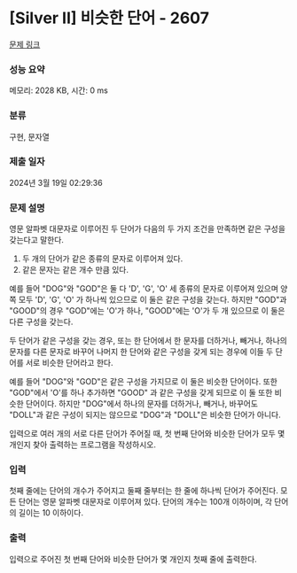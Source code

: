 # [Silver II] 비슷한 단어 - 2607 

[문제 링크](https://www.acmicpc.net/problem/2607) 

### 성능 요약

메모리: 2028 KB, 시간: 0 ms

### 분류

구현, 문자열

### 제출 일자

2024년 3월 19일 02:29:36

### 문제 설명

<p>영문 알파벳 대문자로 이루어진 두 단어가 다음의 두 가지 조건을 만족하면 같은 구성을 갖는다고 말한다.</p>

<ol>
	<li>두 개의 단어가 같은 종류의 문자로 이루어져 있다.</li>
	<li>같은 문자는 같은 개수 만큼 있다.</li>
</ol>

<p>예를 들어 "DOG"와 "GOD"은 둘 다 'D', 'G', 'O' 세 종류의 문자로 이루어져 있으며 양쪽 모두 'D', 'G', 'O' 가 하나씩 있으므로 이 둘은 같은 구성을 갖는다. 하지만 "GOD"과 "GOOD"의 경우 "GOD"에는 'O'가 하나, "GOOD"에는 'O'가 두 개 있으므로 이 둘은 다른 구성을 갖는다.</p>

<p>두 단어가 같은 구성을 갖는 경우, 또는 한 단어에서 한 문자를 더하거나, 빼거나, 하나의 문자를 다른 문자로 바꾸어 나머지 한 단어와 같은 구성을 갖게 되는 경우에 이들 두 단어를 서로 비슷한 단어라고 한다.</p>

<p>예를 들어 "DOG"와 "GOD"은 같은 구성을 가지므로 이 둘은 비슷한 단어이다. 또한 "GOD"에서 'O'를 하나 추가하면 "GOOD" 과 같은 구성을 갖게 되므로 이 둘 또한 비슷한 단어이다. 하지만 "DOG"에서 하나의 문자를 더하거나, 빼거나, 바꾸어도 "DOLL"과 같은 구성이 되지는 않으므로 "DOG"과 "DOLL"은 비슷한 단어가 아니다.</p>

<p>입력으로 여러 개의 서로 다른 단어가 주어질 때, 첫 번째 단어와 비슷한 단어가 모두 몇 개인지 찾아 출력하는 프로그램을 작성하시오.</p>

### 입력 

 <p>첫째 줄에는 단어의 개수가 주어지고 둘째 줄부터는 한 줄에 하나씩 단어가 주어진다. 모든 단어는 영문 알파벳 대문자로 이루어져 있다. 단어의 개수는 100개 이하이며, 각 단어의 길이는 10 이하이다.</p>

### 출력 

 <p>입력으로 주어진 첫 번째 단어와 비슷한 단어가 몇 개인지 첫째 줄에 출력한다.</p>

